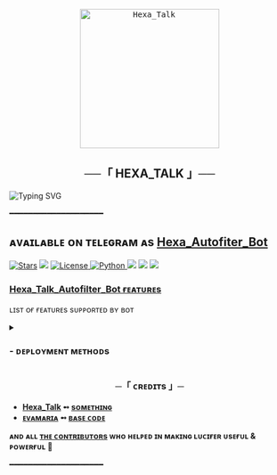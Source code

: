 
<p align="center">
    <a href="https://github.com/HexaTalkMain/Hexa-Autofilter-Bot">
        <kbd>
            <img width="250" src="https://telegra.ph/file/f413f081697351ee7d7ba.jpg" alt="Hexa_Talk">
        </kbd>
    </a>
</p>

<h2 align="center">
  ──「 HEXA_TALK 」──
</h2>

![Typing SVG](https://readme-typing-svg.herokuapp.com/?lines=HEXA_AUTOFILTER_BOT+MOVIE+SEARCH+BOT+!;CREATED+BY+HEXA_TALK!;A+ADVANCE+BOT+WITH+COOL+FEATURES!)
</p>

 ━━━━━━━━━━━━━━━━━━━━
## ᴀᴠᴀɪʟᴀʙʟᴇ ᴏɴ ᴛᴇʟᴇɢʀᴀᴍ ᴀs [Hexa_Autofiter_Bot](t.me/Hexa_Autofilter_Bot)


<a href="https://github.com/kdbotz/UrlShortner-AutoFilter-Bot/stargazers"><img src="https://img.shields.io/github/stars/kdbotz/UrlShortner-AutoFilter-Bot?color=black&logo=github&logoColor=black&style=for-the-badge" alt="Stars" /></a>
<a href="https://github.com/kdbotz/UrlShortner-AutoFilter-Bot/network/members"> <img src="https://img.shields.io/github/forks/KDBotz/UrlShortner-AutoFilter-Bot?color=black&logo=github&logoColor=black&style=for-the-badge" /></a>
<a href="https://github.com/kdbotz/Lucifer/blob/master/LICENSE"> <img src="https://img.shields.io/badge/License- GPL 2.0 license -blueviolet?style=for-the-badge" alt="License" /> </a>
<a href="https://www.python.org/"> <img src="https://img.shields.io/badge/Written%20in-Python-skyblue?style=for-the-badge&logo=python" alt="Python" /> </a>
<a href="https://pypi.org/project/Pyrogram/"> <img src="https://img.shields.io/pypi/v/pyrogram?color=white&label=pyrogram&logo=python&logoColor=blue&style=for-the-badge" /></a>
<a href="https://github.com/kdbotz/UrlShortner-AutoFilter-Bot"> <img src="https://img.shields.io/github/repo-size/kdbotz/UrlShortner-AutoFilter-Bot?color=skyblue&logo=github&logoColor=blue&style=for-the-badge" /></a>
<a href="https://github.com/kdbotz/UrlShortner-AutoFilter-Bot/commits/kdbotz"> <img src="https://img.shields.io/github/last-commit/kdbotz/UrlShortner-AutoFilter-Bot?color=black&logo=github&logoColor=black&style=for-the-badge" /></a>



### [Hexa_Talk_Autofilter_Bot ғᴇᴀᴛᴜʀᴇs](https://github.com/KDBotz/LUCIFER/wiki#features) 
ʟɪsᴛ ᴏғ ғᴇᴀᴛᴜʀᴇs sᴜᴘᴘᴏʀᴛᴇᴅ ʙʏ ʙᴏᴛ

<details>
<summary><h3>
- <b> ᴅᴇᴘʟᴏʏᴍᴇɴᴛ ᴍᴇᴛʜᴏᴅs </b>
</h3></summary>
<h3 align="center">
    ─「 ᴅᴇᴩʟᴏʏ ᴏɴ ʜᴇʀᴏᴋᴜ 」─
</h3>

<p align="center"><a href="https://dashboard.heroku.com/new?template=https://github.com/HexaTalkMain/Hexa-Autofilter-Bot">
  <img src="https://www.herokucdn.com/deploy/button.svg" alt="Deploy On Heroku">
</a></p>
<h3 align="center">
    ─「 ᴅᴇᴩʟᴏʏ ᴏɴ ᴋᴏʏᴇʙ 」─
</h3>
<p align="center"><a href="https://app.koyeb.com/deploy?type=git&repository=https://github.com/HexaTalkMain/Hexa-Autofilter-Bot&branch=main&name=Hexa_Talk">
  <img src="https://www.koyeb.com/static/images/deploy/button.svg" alt="Deploy On Koyeb">
</a></p>

<h3 align="center">
    ─「 ᴅᴇᴩʟᴏʏ ᴏɴ ᴠᴘs 」─
</h3>
<p>
<pre>
git clone https://github.com/KDBotz/LUCIFER
# Install Packages
pip3 install -U -r requirements.txt
Edit info.py with variables as given below then run bot
python3 bot.py
</pre>
</p>
</details>

<h3 align="center">
    ─「 ᴄʀᴇᴅɪᴛs 」─
</h3>

- <b>[Hexa_Talk](https://github.com/HexaTalkMain)  ➻  [sᴏᴍᴇᴛʜɪɴɢ](https://github.com/KDBOTZ/UrlShortner-AutoFilter-Bot) </b>
- <b>[ᴇᴠᴀᴍᴀʀɪᴀ](https://github.com/EVAMARIATG)  ➻  [ʙᴀsᴇ ᴄᴏᴅᴇ](https://github.com/EVAMARIATG/EVAMARIA) </b>
 
<b>ᴀɴᴅ ᴀʟʟ [ᴛʜᴇ ᴄᴏɴᴛʀɪʙᴜᴛᴏʀs](https://github.com/KDBotz/UrlShortner-AutoFilter-Bot/graphs/contributors) ᴡʜᴏ ʜᴇʟᴩᴇᴅ ɪɴ ᴍᴀᴋɪɴɢ ʟᴜᴄɪғᴇʀ ᴜsᴇғᴜʟ & ᴩᴏᴡᴇʀғᴜʟ 🖤 </b>

━━━━━━━━━━━━━━━━━━━━
